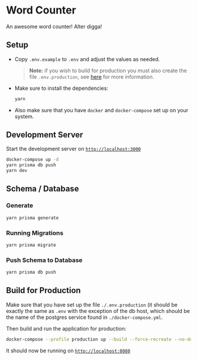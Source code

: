 # Word Counter

An awesome word counter! Alter digga!

## Setup

- Copy `.env.example` to `.env` and adjust the values as needed. 

  > **Note:** if you wish to build for production you must also create the file
  > `.env.production`, see [here](#build-for-production) for more information.

- Make sure to install the dependencies:

  ```bash
  yarn
  ```
- Also make sure that you have `docker` and `docker-compose` set up on your system.

## Development Server

Start the development server on [`http://localhost:3000`](http://localhost:3000)

```bash
docker-compose up -d
yarn prisma db push
yarn dev
```

## Schema / Database

### Generate

```bash
yarn prisma generate
```

### Running Migrations

```bash
yarn prisma migrate
```

### Push Schema to Database

```bash
yarn prisma db push
```

## Build for Production

Make sure that you have set up the file `./.env.production` (it should be
exactly the same as `.env` with the exception of the db host, which should be
the name of the postgres service found in `./docker-compose.yml`.

Then build and run the application for production:

```bash
docker-compose --profile production up --build --force-recreate --no-deps -d
```

It should now be running on [`http://localhost:8080`](http://localhost:3000)
